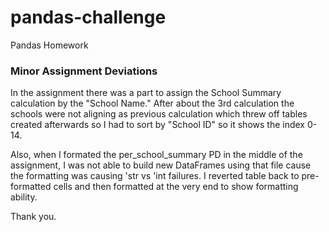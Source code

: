 # pandas-challenge
Pandas Homework
### Minor Assignment Deviations
In the assignment there was a part to assign the School Summary calculation by the "School Name."  After about the 3rd calculation the schools were not aligning as previous calculation which threw off tables created afterwards so I had to sort by "School ID" so it shows the index 0-14.

Also, when I formated the per_school_summary PD in the middle of the assignment, I was not able to build new DataFrames using that file cause the formatting was causing 'str vs 'int failures.  I reverted table back to pre-formatted cells and then formatted at the very end to show formatting ability.

Thank you.
